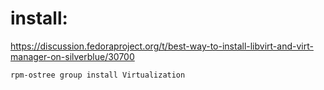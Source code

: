# install:
https://discussion.fedoraproject.org/t/best-way-to-install-libvirt-and-virt-manager-on-silverblue/30700

`rpm-ostree group install Virtualization`
